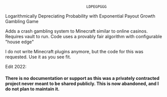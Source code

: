                                         LDPEGPGGG
Logarithmically Depreciating Probability with Exponential Payout Growth Gambling Game

Adds a crash gambling system to Minecraft similar to online casinos. Requires vault to run. Code uses a provably fair algorithm with configurable "house edge"

I do not write Minecraft plugins anymore, but the code for this was requested. Use it as you see fit.

Edit 2022:

#### There is no documentation or support as this was a privately contracted project never meant to be shared publicly. This is now abandoned, and I do not plan to maintain it.
